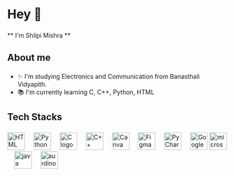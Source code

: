 <h1 align="left">Hey 👋 </h1>

###

<p align="left">** I'm Shilpi Mishra ** </p>

###

<h2 align="left">About me</h2>

###

- ✨ I'm studying Electronics and Communication from Banasthali Vidyapith.
- 📚 I'm currently learning C, C++, Python, HTML


###

<h2 align="left">Tech Stacks</h2>

###

<div align="left">
  <img src="https://cdn.jsdelivr.net/gh/devicons/devicon/icons/html5/html5-original.svg" height="40" alt="HTML logo" />
  <img width="12" />
  <img src="https://cdn.jsdelivr.net/gh/devicons/devicon/icons/python/python-original.svg" height="40" alt="Python logo" />
  <img width="12" />
  <img src="https://cdn.jsdelivr.net/gh/devicons/devicon/icons/c/c-original.svg" height="40" alt="C logo" />
  <img width="12" />
  <img src="https://cdn.jsdelivr.net/gh/devicons/devicon/icons/cpp/cpp-original.svg" height="40" alt="C++ logo" />
  <img width="12" />
  <img src="https://cdn.jsdelivr.net/gh/devicons/devicon/icons/canva/canva-original.svg" height="40" alt="Canva logo" />
  <img width="12" />
  <img src="https://cdn.jsdelivr.net/gh/devicons/devicon/icons/figma/figma-original.svg" height="40" alt="Figma logo" />
  <img width="12" />
  <img src="https://cdn.jsdelivr.net/gh/devicons/devicon/icons/pycharm/pycharm-original.svg" height="40" alt="PyCharm logo" />
  <img width="12" />
  <img src="https://cdn.jsdelivr.net/gh/devicons/devicon/icons/googlecloud/googlecolab-original.svg" height="40" alt="Google Colab logo" />
  <img src="https://cdn.jsdelivr.net/gh/devicons/devicon/icons/pycharm/microsoftexcel-original.svg" height="40" alt="microsoft excel logo" />
  <img width="12" />
   <img src="https://cdn.jsdelivr.net/gh/devicons/devicon/icons/pycharm/javascript-original.svg" height="40" alt="java script logo" />
  <img width="12" />
   <img src="https://cdn.jsdelivr.net/gh/devicons/devicon/icons/pycharm/aurdino-original.svg" height="40" alt="aurdino logo" />
  <img width="12" />
</div>


###


  




